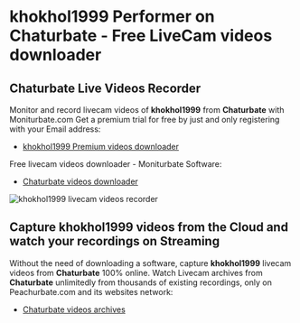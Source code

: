 # khokhol1999 Performer on Chaturbate - Free LiveCam videos downloader

## Chaturbate Live Videos Recorder

Monitor and record livecam videos of **khokhol1999** from **Chaturbate** with Moniturbate.com
Get a premium trial for free by just and only registering with your Email address:
* [khokhol1999 Premium videos downloader](https://moniturbate.com/request-demo-licence-key.html)

Free livecam videos downloader - Moniturbate Software:
* [Chaturbate videos downloader](https://moniturbate.com/moniturbate-download-software.html)

![khokhol1999 livecam videos recorder](https://peachurnet.com/templates/moniturbate-software.png)


## Capture khokhol1999 videos from the Cloud and watch your recordings on Streaming

Without the need of downloading a software, capture **khokhol1999** livecam videos from **Chaturbate** 100% online.
Watch Livecam archives from **Chaturbate** unlimitedly from thousands of existing recordings, only on Peachurbate.com and its websites network:
* [Chaturbate videos archives](https://peachurnet.com/)